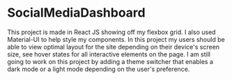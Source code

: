 # SocialMediaDashboard
This project is made in React JS showing off my flexbox grid. I also used Material-UI to help style my components. In this project my users should be able to view optimal layout for the site depending on their device's screen size, see hover states for all interactive elements on the page. I am still going to work on this project by adding a theme switcher that enables a dark mode or a light mode depending on the user's preference.
